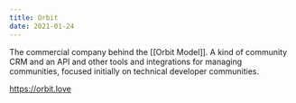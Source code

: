 ```yaml
---
title: Orbit
date: 2021-01-24
---
```


The commercial company behind the [[Orbit Model]]. A kind of community CRM and an API and other tools and integrations for managing communities, focused initially on technical developer communities. 

<https://orbit.love>
